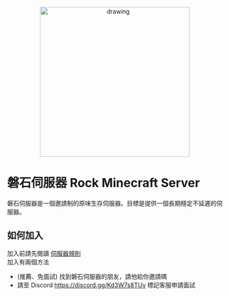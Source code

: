 <p align="center">
<img src="https://raw.githubusercontent.com/rock-mc/rock-mc.github.io/master/logo.png" alt="drawing" width="350" style="vertical-align:middle"/>
</p>

# 磐石伺服器 Rock Minecraft Server
磐石伺服器是一個邀請制的原味生存伺服器。目標是提供一個長期穩定不延遲的伺服器。  

## 如何加入
加入前請先閱讀 [伺服器規則](https://rock-mc.github.io/rule/)  
加入有兩個方法
- (推薦、免面試) 找到磐石伺服器的朋友，請他給你邀請碼
- 請至 Discord https://discord.gg/Kd3W7s8TUv 標記客服申請面試
